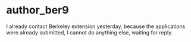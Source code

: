 # author_ber9
I already contact Berkeley extension yesterday, because the applications were already submitted, I cannot do anything else, waiting for reply.
